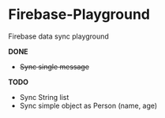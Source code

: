 # Firebase-Playground
Firebase data sync playground 

**DONE**
* ~~Sync single message~~

**TODO**
* Sync String list
* Sync simple object as Person (name, age)
